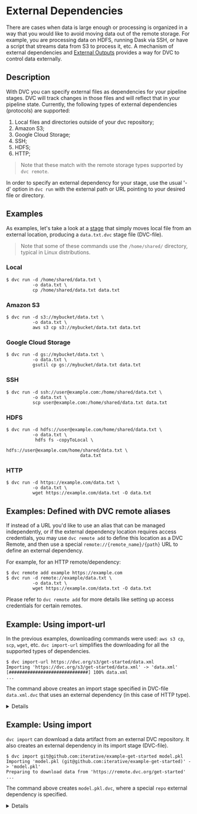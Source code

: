 # External Dependencies

There are cases when data is large enough or processing is organized in a way
that you would like to avoid moving data out of the remote storage. For example,
you are processing data on HDFS, running Dask via SSH, or have a script that
streams data from S3 to process it, etc. A mechanism of external dependencies
and [External Outputs](/doc/user-guide/external-outputs) provides a way for DVC
to control data externally.

## Description

With DVC you can specify external files as dependencies for your pipeline
stages. DVC will track changes in those files and will reflect that in your
pipeline state. Currently, the following types of external dependencies
(protocols) are supported:

1. Local files and directories outside of your dvc repository;
2. Amazon S3;
3. Google Cloud Storage;
4. SSH;
5. HDFS;
6. HTTP;

> Note that these match with the remote storage types supported by `dvc remote`.

In order to specify an external dependency for your stage, use the usual '-d'
option in `dvc run` with the external path or URL pointing to your desired file
or directory.

## Examples

As examples, let's take a look at a [stage](/doc/commands-reference/run) that
simply moves local file from an external location, producing a `data.txt.dvc`
stage file (DVC-file).

> Note that some of these commands use the `/home/shared/` directory, typical in
> Linux distributions.

### Local

```dvc
$ dvc run -d /home/shared/data.txt \
          -o data.txt \
          cp /home/shared/data.txt data.txt
```

### Amazon S3

```dvc
$ dvc run -d s3://mybucket/data.txt \
          -o data.txt \
          aws s3 cp s3://mybucket/data.txt data.txt
```

### Google Cloud Storage

```dvc
$ dvc run -d gs://mybucket/data.txt \
          -o data.txt \
          gsutil cp gs://mybucket/data.txt data.txt
```

### SSH

```dvc
$ dvc run -d ssh://user@example.com:/home/shared/data.txt \
          -o data.txt \
          scp user@example.com:/home/shared/data.txt data.txt
```

### HDFS

```dvc
$ dvc run -d hdfs://user@example.com/home/shared/data.txt \
          -o data.txt \
           hdfs fs -copyToLocal \
                            hdfs://user@example.com/home/shared/data.txt \
                            data.txt
```

### HTTP

```dvc
$ dvc run -d https://example.com/data.txt \
          -o data.txt \
          wget https://example.com/data.txt -O data.txt
```

## Examples: Defined with DVC remote aliases

If instead of a URL you'd like to use an alias that can be managed
independently, or if the external dependency location requires access
credentials, you may use `dvc remote add` to define this location as a DVC
Remote, and then use a special `remote://{remote_name}/{path}` URL to define an
external dependency.

For example, for an HTTP remote/dependency:

```dvc
$ dvc remote add example https://example.com
$ dvc run -d remote://example/data.txt \
          -o data.txt \
          wget https://example.com/data.txt -O data.txt
```

Please refer to `dvc remote add` for more details like setting up access
credentials for certain remotes.

## Example: Using import-url

In the previous examples, downloading commands were used: `aws s3 cp`, `scp`,
`wget`, etc. `dvc import-url` simplifies the downloading for all the supported
types of dependencies.

```dvc
$ dvc import-url https://dvc.org/s3/get-started/data.xml
Importing 'https://dvc.org/s3/get-started/data.xml' -> 'data.xml'
[##############################] 100% data.xml
...
```

The command above creates an <abbr>import stage</abbr> specified in DVC-file
`data.xml.dvc` that uses an external dependency (in this case of HTTP type).

<details>

### Expand to see resulting DVC-file

```yaml
...
deps:
  - etag: '"f432e270cd634c51296ecd2bc2f5e752-5"'
    path: https://dvc.org/s3/get-started/data.xml
outs:
  - md5: a304afb96060aad90176268345e10355
    path: data.xml
    cache: true
    metric: false
    persist: false
```

DVC checks the headers returned by the server, looking for a strong
[ETag](https://en.wikipedia.org/wiki/HTTP_ETag) or a
[Content-MD5](https://tools.ietf.org/html/rfc1864) header, and uses it to know
if the file has changed and we need to download it again.

</details>

## Example: Using import

`dvc import` can download a <abbr>data artifact</abbr> from an external DVC
repository. It also creates an external dependency in its <abbr>import
stage</abbr> (DVC-file).

```dvc
$ dvc import git@github.com:iterative/example-get-started model.pkl
Importing 'model.pkl (git@github.com:iterative/example-get-started)' -> 'model.pkl'
Preparing to download data from 'https://remote.dvc.org/get-started'
...
```

The command above creates `model.pkl.dvc`, where a special `repo` external
dependency is specified.

<details>

### Expand to see resulting DVC-file

```yaml
...
deps:
  - path: model.pkl
    repo:
      url: git@github.com:iterative/example-get-started
      rev_lock: 6c73875a5f5b522f90b5afa9ab12585f64327ca7
outs:
  - md5: 3863d0e317dee0a55c4e59d2ec0eef33
    path: model.pkl
    cache: true
    metric: false
    persist: false
```

For external sources that are DVC repositories, `url` and `rev_lock` fields are
used to specify the origin and version of the dependency.

</details>
